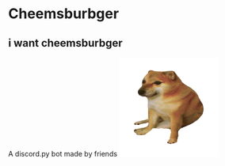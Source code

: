 # Cheemsburbger
 ## i want cheemsburbger 
A discord.py bot made by friends
<img src="Cheems/Baby%20Cheems.png" width="200" height="200" />